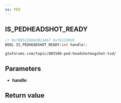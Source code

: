 ```yaml
---
ns: PED
---
```

## IS_PEDHEADSHOT_READY

```c
// 0x7085228842B13A67 0x761CD02E
BOOL IS_PEDHEADSHOT_READY(int handle);
```

```
gtaforums.com/topic/885580-ped-headshotmugshot-txd/  
```

## Parameters
* **handle**: 

## Return value
